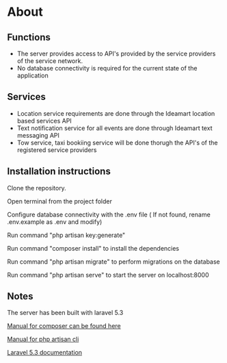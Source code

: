 # About

## Functions 

* The server provides access to API's provided by the service providers of the service network.
* No database connectivity is required for the current state of the application

## Services

* Location service requirements are done through the Ideamart location based services API
* Text notification service for all events are done through Ideamart text messaging API
* Tow service, taxi bookiing service will be done thorugh the API's of the registered service providers


## Installation instructions

Clone the repository.

Open terminal from the project folder 

Configure database connectivity with the .env file ( If not found, rename .env.example as .env and modify)

Run command "php artisan key:generate"

Run command "composer install" to install the dependencies

Run command "php artisan migrate" to perform migrations on the database

Run command "php artisan serve" to start the server on localhost:8000

## Notes

The server has been built with laravel 5.3 

[Manual for composer can be found here](https://getcomposer.org/doc/00-intro.md)

[Manual for php artisan cli](https://laravel.com/docs/5.3/artisan)

[Laravel 5.3 documentation](https://laravel.com/docs/5.3)
